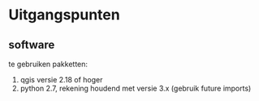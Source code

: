 # Uitgangspunten

## software

te gebruiken pakketten:
1. qgis versie 2.18 of hoger
1. python 2.7,  rekening houdend met versie 3.x (gebruik future imports)



